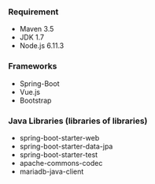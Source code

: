 ### Requirement
* Maven 3.5
* JDK 1.7
* Node.js 6.11.3


### Frameworks 
* Spring-Boot
* Vue.js
* Bootstrap

### Java Libraries (libraries of libraries)

* spring-boot-starter-web
* spring-boot-starter-data-jpa
* spring-boot-starter-test
* apache-commons-codec
* mariadb-java-client

